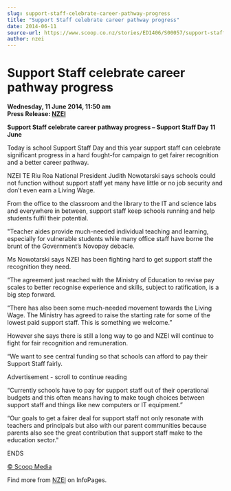 ```yaml
---
slug: support-staff-celebrate-career-pathway-progress
title: "Support Staff celebrate career pathway progress"
date: 2014-06-11
source-url: https://www.scoop.co.nz/stories/ED1406/S00057/support-staff-celebrate-career-pathway-progress.htm
author: nzei
---
```

Support Staff celebrate career pathway progress
===============================================

**Wednesday, 11 June 2014, 11:50 am**  
**Press Release: [NZEI](https://info.scoop.co.nz/NZEI)**

**Support Staff celebrate career pathway progress – Support Staff Day 11 June**

Today is school Support Staff Day and this year support staff can celebrate significant progress in a hard fought-for campaign to get fairer recognition and a better career pathway.

NZEI TE Riu Roa National President Judith Nowotarski says schools could not function without support staff yet many have little or no job security and don’t even earn a Living Wage.

From the office to the classroom and the library to the IT and science labs and everywhere in between, support staff keep schools running and help students fulfil their potential.

"Teacher aides provide much-needed individual teaching and learning, especially for vulnerable students while many office staff have borne the brunt of the Government’s Novopay debacle.

Ms Nowotarski says NZEI has been fighting hard to get support staff the recognition they need.

“The agreement just reached with the Ministry of Education to revise pay scales to better recognise experience and skills, subject to ratification, is a big step forward.

“There has also been some much-needed movement towards the Living Wage. The Ministry has agreed to raise the starting rate for some of the lowest paid support staff. This is something we welcome.”

However she says there is still a long way to go and NZEI will continue to fight for fair recognition and remuneration.

“We want to see central funding so that schools can afford to pay their Support Staff fairly.

Advertisement - scroll to continue reading





“Currently schools have to pay for support staff out of their operational budgets and this often means having to make tough choices between support staff and things like new computers or IT equipment.”

“Our goals to get a fairer deal for support staff not only resonate with teachers and principals but also with our parent communities because parents also see the great contribution that support staff make to the education sector."

ENDS

[© Scoop Media](http://www.scoop.co.nz/about/terms.html)

Find more from [NZEI](https://info.scoop.co.nz/NZEI) on InfoPages.